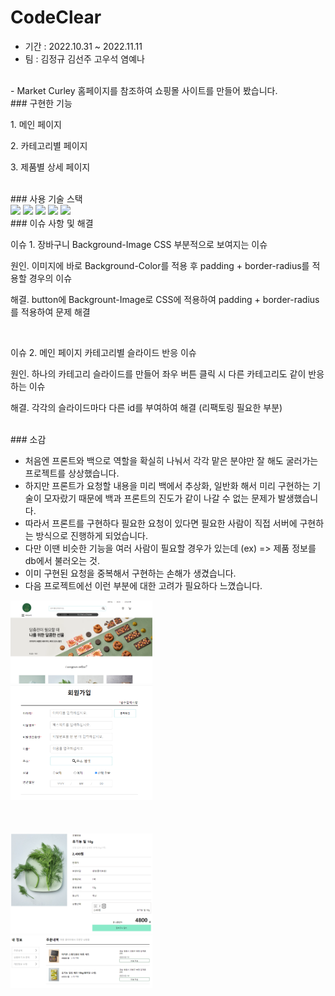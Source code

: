 # CodeClear

- 기간 : 2022.10.31 ~ 2022.11.11
- 팀 : 김정규 김선주 고우석 염예나
<br>
- Market Curley 홈페이지를 참조하여 쇼핑몰 사이트를 만들어 봤습니다.
<br/>
### 구현한 기능
<br/>
<p>1. 메인 페이지</p>
<p>2. 카테고리별 페이지</p>
<p>3. 제품별 상세 페이지</p>
<br/>
### 사용 기술 스택
<br/>
<img src="https://img.shields.io/badge/Javascript-yellow?style=flat-square&logo=javascript&logoColor=white"/></a>
<img src="https://img.shields.io/badge/HTML-red?style=flat-square&logo=html5&logoColor=white"/></a>
<img src="https://img.shields.io/badge/CSS-blue?style=flat-square&logo=css3&logoColor=white"/></a>
<img src="https://img.shields.io/badge/Nodejs-green?style=flat-square&logo=node.js&logoColor=000000"/></a>
<img src="https://img.shields.io/badge/MySQL-lightblue?style=flat-square&logo=MySQL&logoColor=blue"/></a>
<br/>
### 이슈 사항 및 해결
<br/>
<p>이슈 1. 장바구니 Background-Image CSS 부분적으로 보여지는 이슈</p>
<p>원인. 이미지에 바로 Background-Color를 적용 후 padding + border-radius를 적용할 경우의 이슈</p>
<p>해결. button에 Backgrount-Image로 CSS에 적용하여 padding + border-radius를 적용하여 문제 해결</p>
<br/>
<p>이슈 2. 메인 페이지 카테고리별 슬라이드 반응 이슈</p>
<p>원인. 하나의 카테고리 슬라이드를 만들어 좌우 버튼 클릭 시 다른 카테고리도 같이 반응하는 이슈</p>
<p>해결. 각각의 슬라이드마다 다른 id를 부여하여 해결 (리팩토링 필요한 부분)</p>
<br/>
### 소감
  
  - 처음엔 프론트와 백으로 역할을 확실히 나눠서 각각 맡은 분야만 잘 해도 굴러가는 프로젝트를 상상했습니다.
  - 하지만 프론트가 요청할 내용을 미리 백에서 추상화, 일반화 해서 미리 구현하는 기술이 모자랐기 때문에 백과 프론트의 진도가 같이 나갈 수 없는 문제가 발생했습니다.
  - 따라서 프론트를 구현하다 필요한 요청이 있다면 필요한 사람이 직접 서버에 구현하는 방식으로 진행하게 되었습니다.
  - 다만 이땐 비슷한 기능을 여러 사람이 필요할 경우가 있는데 (ex) => 제품 정보를 db에서 불러오는 것. 
  - 이미 구현된 요청을 중복해서 구현하는 손해가 생겼습니다.
  - 다음 프로젝트에선 이런 부분에 대한 고려가 필요하다 느꼈습니다.
 

<div><img src="./public/imges/CodeClear1.png" alt="Img" width="45%"></img></div>
<div><img src="./public/imges/CodeClear2.png" alt="Img" width="45%"></img></div><br /><br /><br />
<div><img src="./public/imges/CodeClear3.png" alt="Img" width="45%"></img></div>
<div><img src="./public/imges/CodeClear4.png" alt="Img" width="45%"></img></div><br />

